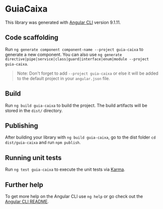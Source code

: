 # GuiaCaixa

This library was generated with [Angular CLI](https://github.com/angular/angular-cli) version 9.1.11.

## Code scaffolding

Run `ng generate component component-name --project guia-caixa` to generate a new component. You can also use `ng generate directive|pipe|service|class|guard|interface|enum|module --project guia-caixa`.
> Note: Don't forget to add `--project guia-caixa` or else it will be added to the default project in your `angular.json` file. 

## Build

Run `ng build guia-caixa` to build the project. The build artifacts will be stored in the `dist/` directory.

## Publishing

After building your library with `ng build guia-caixa`, go to the dist folder `cd dist/guia-caixa` and run `npm publish`.

## Running unit tests

Run `ng test guia-caixa` to execute the unit tests via [Karma](https://karma-runner.github.io).

## Further help

To get more help on the Angular CLI use `ng help` or go check out the [Angular CLI README](https://github.com/angular/angular-cli/blob/master/README.md).
